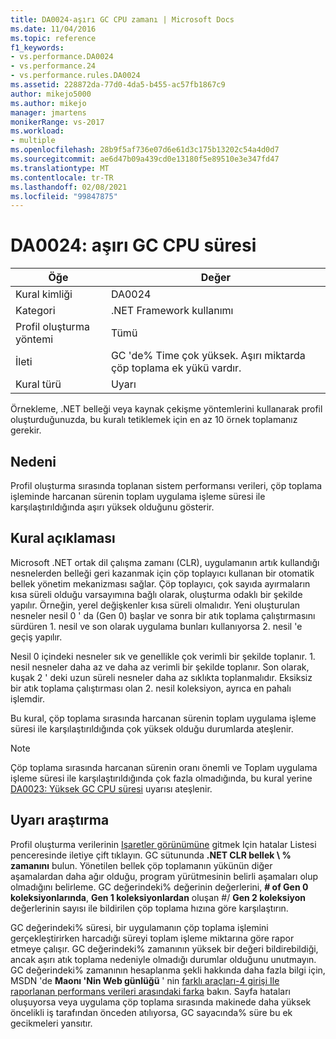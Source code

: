 ```yaml
---
title: DA0024-aşırı GC CPU zamanı | Microsoft Docs
ms.date: 11/04/2016
ms.topic: reference
f1_keywords:
- vs.performance.DA0024
- vs.performance.24
- vs.performance.rules.DA0024
ms.assetid: 228872da-77d0-4da5-b455-ac57fb1867c9
author: mikejo5000
ms.author: mikejo
manager: jmartens
monikerRange: vs-2017
ms.workload:
- multiple
ms.openlocfilehash: 28b9f5af736e07d6e61d3c175b13202c54a4d0d7
ms.sourcegitcommit: ae6d47b09a439cd0e13180f5e89510e3e347fd47
ms.translationtype: MT
ms.contentlocale: tr-TR
ms.lasthandoff: 02/08/2021
ms.locfileid: "99847875"
---
```

# <a name="da0024-excessive-gc-cpu-time"></a>DA0024: aşırı GC CPU süresi

|Öğe|Değer|
|-|-|
|Kural kimliği|DA0024|
|Kategori|.NET Framework kullanımı|
|Profil oluşturma yöntemi|Tümü|
|İleti|GC 'de% Time çok yüksek. Aşırı miktarda çöp toplama ek yükü vardır.|
|Kural türü|Uyarı|

 Örnekleme, .NET belleği veya kaynak çekişme yöntemlerini kullanarak profil oluşturduğunuzda, bu kuralı tetiklemek için en az 10 örnek toplamanız gerekir.

## <a name="cause"></a>Nedeni
 Profil oluşturma sırasında toplanan sistem performansı verileri, çöp toplama işleminde harcanan sürenin toplam uygulama işleme süresi ile karşılaştırıldığında aşırı yüksek olduğunu gösterir.

## <a name="rule-description"></a>Kural açıklaması
 Microsoft .NET ortak dil çalışma zamanı (CLR), uygulamanın artık kullandığı nesnelerden belleği geri kazanmak için çöp toplayıcı kullanan bir otomatik bellek yönetim mekanizması sağlar. Çöp toplayıcı, çok sayıda ayırmaların kısa süreli olduğu varsayımına bağlı olarak, oluşturma odaklı bir şekilde yapılır. Örneğin, yerel değişkenler kısa süreli olmalıdır. Yeni oluşturulan nesneler nesil 0 ' da (Gen 0) başlar ve sonra bir atık toplama çalıştırmasını sürdüren 1. nesil ve son olarak uygulama bunları kullanıyorsa 2. nesil 'e geçiş yapılır.

 Nesil 0 içindeki nesneler sık ve genellikle çok verimli bir şekilde toplanır. 1. nesil nesneler daha az ve daha az verimli bir şekilde toplanır. Son olarak, kuşak 2 ' deki uzun süreli nesneler daha az sıklıkta toplanmalıdır. Eksiksiz bir atık toplama çalıştırması olan 2. nesil koleksiyon, ayrıca en pahalı işlemdir.

 Bu kural, çöp toplama sırasında harcanan sürenin toplam uygulama işleme süresi ile karşılaştırıldığında çok yüksek olduğu durumlarda ateşlenir.

> [!NOTE]
> Çöp toplama sırasında harcanan sürenin oranı önemli ve Toplam uygulama işleme süresi ile karşılaştırıldığında çok fazla olmadığında, bu kural yerine [DA0023: Yüksek GC CPU süresi](../profiling/da0023-high-gc-cpu-time.md) uyarısı ateşlenir.

## <a name="how-to-investigate-a-warning"></a>Uyarı araştırma
 Profil oluşturma verilerinin [Işaretler görünümüne](../profiling/marks-view.md) gitmek Için hatalar Listesi penceresinde iletiye çift tıklayın. GC sütununda **.NET CLR bellek \\ % zamanını** bulun. Yönetilen bellek çöp toplamanın yükünün diğer aşamalardan daha ağır olduğu, program yürütmesinin belirli aşamaları olup olmadığını belirleme. GC değerindeki% değerinin değerlerini, **# of Gen 0 koleksiyonlarında**, **Gen 1 koleksiyonlardan** oluşan #/ **Gen 2 koleksiyon** değerlerinin sayısı ile bildirilen çöp toplama hızına göre karşılaştırın.

 GC değerindeki% süresi, bir uygulamanın çöp toplama işlemini gerçekleştirirken harcadığı süreyi toplam işleme miktarına göre rapor etmeye çalışır. GC değerindeki% zamanının yüksek bir değeri bildirebildiği, ancak aşırı atık toplama nedeniyle olmadığı durumlar olduğunu unutmayın. GC değerindeki% zamanının hesaplanma şekli hakkında daha fazla bilgi için, MSDN 'de **Maonı 'Nin Web günlüğü** ' nin [farklı araçları-4 girişi Ile raporlanan performans verileri arasındaki farka](https://devblogs.microsoft.com/maoni/archive/difference-between-perf-data-reported-by-different-tools-4.aspx) bakın. Sayfa hataları oluşuyorsa veya uygulama çöp toplama sırasında makinede daha yüksek öncelikli iş tarafından önceden atılıyorsa, GC sayacında% süre bu ek gecikmeleri yansıtır.
